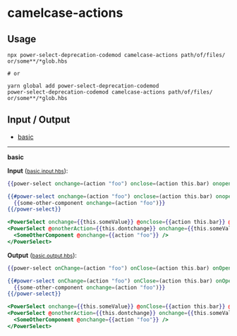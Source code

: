 # camelcase-actions


## Usage

```
npx power-select-deprecation-codemod camelcase-actions path/of/files/ or/some**/*glob.hbs

# or

yarn global add power-select-deprecation-codemod
power-select-deprecation-codemod camelcase-actions path/of/files/ or/some**/*glob.hbs
```

## Input / Output

<!--FIXTURES_TOC_START-->
* [basic](#basic)
<!--FIXTURES_TOC_END-->

<!--FIXTURES_CONTENT_START-->
---
<a id="basic">**basic**</a>

**Input** (<small>[basic.input.hbs](transforms/camelcase-actions/__testfixtures__/basic.input.hbs)</small>):
```hbs
{{power-select onchange=(action "foo") onclose=(action this.bar) onopen=(action (mut this.manager))}}

{{#power-select onchange=(action "foo") onclose=(action this.bar) onopen=(action (mut this.manager))}}
  {{some-other-component onchange=(action "foo")}}
{{/power-select}}

<PowerSelect onchange={{this.someValue}} @onclose={{action this.bar}} @onopen={{action (mut this.manager)}} />
<PowerSelect @onotherAction={{this.dontchange}} onchange={{this.someValue}} @onclose={{action this.bar}} @onopen={{action (mut this.manager)}}>
  <SomeOtherComponent @onchange={{action "foo"}} />
</PowerSelect>

```

**Output** (<small>[basic.output.hbs](transforms/camelcase-actions/__testfixtures__/basic.output.hbs)</small>):
```hbs
{{power-select onChange=(action "foo") onClose=(action this.bar) onOpen=(action (mut this.manager))}}

{{#power-select onChange=(action "foo") onClose=(action this.bar) onOpen=(action (mut this.manager))}}
  {{some-other-component onchange=(action "foo")}}
{{/power-select}}

<PowerSelect onchange={{this.someValue}} @onClose={{action this.bar}} @onOpen={{action (mut this.manager)}} />
<PowerSelect @onotherAction={{this.dontchange}} onchange={{this.someValue}} @onClose={{action this.bar}} @onOpen={{action (mut this.manager)}}>
  <SomeOtherComponent @onchange={{action "foo"}} />
</PowerSelect>

```
<!--FIXTURES_CONTENT_END-->
